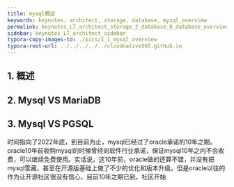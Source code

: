 ```yaml
---
title: mysql概述
keywords: keynotes, architect, storage, database, mysql_overview
permalink: keynotes_L7_architect_storage_2_database_0_database_overview.html
sidebar: keynotes_L7_architect_sidebar
typora-copy-images-to: ./pics/1_1_mysql_overview
typora-root-url: ../../../../../cloudnative365.github.io
---
```


## 1. 概述

## 2. Mysql VS MariaDB

## 3. Mysql VS PGSQL

时间指向了2022年底，到目前为止，mysql已经过了oracle承诺的10年之期。oracle10年前收购mysql的时候曾经向软件行业承诺，保证mysql10年之内不会收费，可以继续免费使用。实话说，这10年前，oracle做的还算不错，并没有把mysql雪藏，甚至在开源版基础上做了不少的优化和版本升级。但是oracle以往的作为让开源社区很没有信心，目前10年之期已到，社区开始
